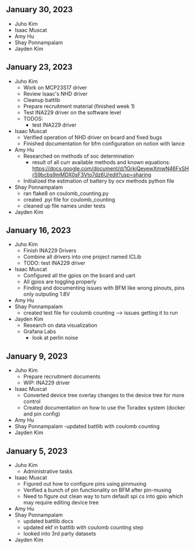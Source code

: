 January 30, 2023
----------------

- Juho Kim
- Isaac Muscat
- Amy Hu
- Shay Ponnampalam
- Jayden Kim

January 23, 2023
----------------

- Juho Kim
  - Work on MCP23S17 driver
  - Review Isaac's NHD driver
  - Cleanup battlib
  - Prepare recruitment material (finished week 1)
  - Test INA229 driver on the software level
  - TODOS:
    - test INA229 driver
- Isaac Muscat
  - Verified operation of NHD driver on board and fixed bugs
  - Finished documentation for bfm configuration on notion with lance
- Amy Hu
  - Researched on methods of soc determination
  	- result of all curr available methods and known equations: https://docs.google.com/document/d/1GrkjQeyewXmwN46FxSHrS9bcbs9mMDX0sF3Vto7dz6U/edit?usp=sharing
  - Initialized the estimation of battery by ocv methods python file
- Shay Ponnampalam
	- ran flake8 on coulomb_counting.py
	- created .pyi file for coulomb_counting
	- cleaned up file names under tests
- Jayden Kim

January 16, 2023
----------------

- Juho Kim
  - Finish INA229 Drivers
  - Combine all drivers into one project named ICLib
  - TODO: test INA229 driver
- Isaac Muscat
  - Configured all the gpios on the board and uart
  - All gpios are toggling properly
  - Finding and documenting issues with BFM like wrong pinouts, pins only outputing 1.8V
- Amy Hu
- Shay Ponnampalam
	- created test file for coulomb counting --> issues getting it to run
- Jayden Kim
  - Research on data visualization
  - Grafana Labs
    - look at perlin noise

January 9, 2023
---------------

- Juho Kim
  - Prepare recruitment documents
  - WIP: INA229 driver
- Isaac Muscat
  - Converted device tree overlay changes to the device tree for more control
  - Created documentation on how to use the Toradex system (docker and pin config)
- Amy Hu
- Shay Ponnampalam
	-updated battlib with coulomb counting
- Jayden Kim

January 5, 2023
---------------

- Juho Kim
  - Administrative tasks
- Isaac Muscat
  - Figured out how to configure pins using pinmuxing
  - Verified a bunch of pin functionality on BFM after pin-muxing
  - Need to figure out clean way to turn default spi cs into gpio which may require editing device tree
- Amy Hu
- Shay Ponnampalam
   - updated battlib docs
   - updated ekf in battlib with coulomb counting step
   - looked into 3rd party datasets
- Jayden Kim
